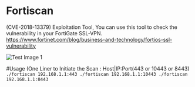 # Fortiscan
(CVE-2018-13379) Exploitation Tool, 
You can use this tool to check the vulnerability in your FortiGate SSL-VPN.
https://www.fortinet.com/blog/business-and-technology/fortios-ssl-vulnerability

![Test Image 1](https://github.com/anasbousselham/fortiscan/blob/master/screenshoot/1.jpg)

#Usage (One Liner to Initiate the Scan : Host|IP:Port(443 or 10443 or 8443)
`./fortiscan 192.168.1.1:443
./fortiscan 192.168.1.1:10443
./fortiscan 192.168.1.1:8443`


